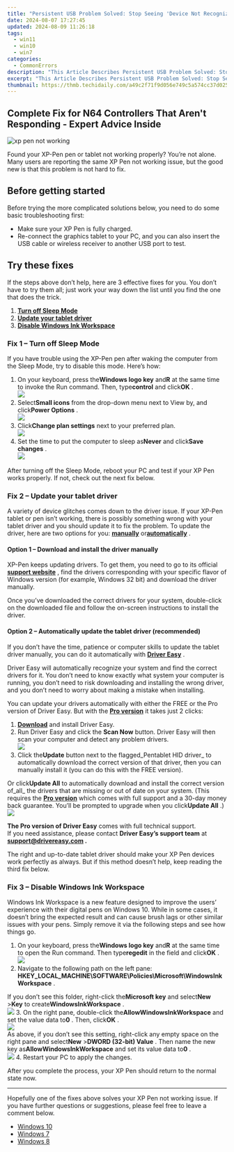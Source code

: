 ```yaml
---
title: "Persistent USB Problem Solved: Stop Seeing 'Device Not Recognized' Alerts Forever!"
date: 2024-08-07 17:27:45
updated: 2024-08-09 11:26:18
tags:
  - win11
  - win10
  - win7
categories:
  - CommonErrors
description: "This Article Describes Persistent USB Problem Solved: Stop Seeing 'Device Not Recognized' Alerts Forever!"
excerpt: "This Article Describes Persistent USB Problem Solved: Stop Seeing 'Device Not Recognized' Alerts Forever!"
thumbnail: https://thmb.techidaily.com/a49c2f71f9d056e749c5a574cc37d025a924e06d161f32912baf28d3cb32fbc8.jpg
---
```


## Complete Fix for N64 Controllers That Aren't Responding - Expert Advice Inside

![xp pen not working](https://images.drivereasy.com/wp-content/uploads/2020/12/cover-3.jpg)

 Found your XP-Pen pen or tablet not working properly? You’re not alone. Many users are reporting the same XP Pen not working issue, but the good new is that this problem is not hard to fix.

## Before getting started

 Before trying the more complicated solutions below, you need to do some basic troubleshooting first:

* Make sure your XP Pen is fully charged.
* Re-connect the graphics tablet to your PC, and you can also insert the USB cable or wireless receiver to another USB port to test.

## Try these fixes

 If the steps above don’t help, here are 3 effective fixes for you. You don’t have to try them all; just work your way down the list until you find the one that does the trick.

1. **[Turn off Sleep Mode](https://tools.techidaily.com/drivereasy/download/)**
2. **[Update your tablet driver](https://tools.techidaily.com/drivereasy/download/)**
3. **[Disable Windows Ink Workspace](https://tools.techidaily.com/drivereasy/download/)**

### Fix 1 – Turn off Sleep Mode

 If you have trouble using the XP-Pen pen after waking the computer from the Sleep Mode, try to disable this mode. Here’s how:

1. On your keyboard, press the**Windows logo key** and**R** at the same time to invoke the Run command. Then, type**control** and click**OK** .  
![](https://images.drivereasy.com/wp-content/uploads/2020/12/p-5.jpg)
2. Select**Small icons** from the drop-down menu next to View by, and click**Power Options** .  
![](https://images.drivereasy.com/wp-content/uploads/2020/12/1-2-7.jpg)
3. Click**Change plan settings** next to your preferred plan.  
![](https://images.drivereasy.com/wp-content/uploads/2020/12/1-3-8.jpg)
4. Set the time to put the computer to sleep as**Never** and click**Save changes** .  
![](https://images.drivereasy.com/wp-content/uploads/2020/12/1-4-5.jpg)

 After turning off the Sleep Mode, reboot your PC and test if your XP Pen works properly. If not, check out the next fix below.

### Fix 2 – Update your tablet driver

 A variety of device glitches comes down to the driver issue. If your XP-Pen tablet or pen isn’t working, there is possibly something wrong with your tablet driver and you should update it to fix the problem. To update the driver, here are two options for you: **[manually](https://tools.techidaily.com/drivereasy/download/)**  or[**automatically**](https://tools.techidaily.com/drivereasy/download/) .

#### Option 1 – Download and install the driver manually

 XP-Pen keeps updating drivers. To get them, you need to go to its official **[support website](https://www.xp-pen.com/download/index)**  , find the drivers corresponding with your specific flavor of Windows version (for example, Windows 32 bit) and download the driver manually.

 Once you’ve downloaded the correct drivers for your system, double-click on the downloaded file and follow the on-screen instructions to install the driver.

#### Option 2 – Automatically update the tablet driver (recommended)

 If you don’t have the time, patience or computer skills to update the tablet driver manually, you can do it automatically with **[Driver Easy](https://tools.techidaily.com/drivereasy/download/)**  .

 Driver Easy will automatically recognize your system and find the correct drivers for it. You don’t need to know exactly what system your computer is running, you don’t need to risk downloading and installing the wrong driver, and you don’t need to worry about making a mistake when installing.

 You can update your drivers automatically with either the FREE or the Pro version of Driver Easy. But with the **[Pro version](https://tools.techidaily.com/drivereasy/download/)**  it takes just 2 clicks:

1. **[Download](https://tools.techidaily.com/drivereasy/download/)**  and install Driver Easy.
2. Run Driver Easy and click the **Scan Now** button. Driver Easy will then scan your computer and detect any problem drivers.  
![](https://images.drivereasy.com/wp-content/uploads/2020/12/de-1-3.jpg)
3. Click the**Update** button next to the flagged_Pentablet HID driver_ to automatically download the correct version of that driver, then you can manually install it (you can do this with the FREE version).  

 Or click**Update All** to automatically download and install the correct version of_all_ the drivers that are missing or out of date on your system. (This requires the **[Pro version](https://tools.techidaily.com/drivereasy/download/)**  which comes with full support and a 30-day money back guarantee. You’ll be prompted to upgrade when you click**Update All** .)  
![](https://images.drivereasy.com/wp-content/uploads/2020/12/udpate-tablet-driver-de.jpg)

**The Pro version of Driver Easy** comes with full technical support.  
 If you need assistance, please contact **Driver Easy’s support team** at **[support@drivereasy.com](https://tools.techidaily.com/drivereasy/download/) .**

 The right and up-to-date tablet driver should make your XP Pen devices work perfectly as always. But if this method doesn’t help, keep reading the third fix below.

### Fix 3 – Disable Windows Ink Workspace

 Windows Ink Workspace is a new feature designed to improve the users’ experience with their digital pens on Windows 10\. While in some cases, it doesn’t bring the expected result and can cause brush lags or other similar issues with your pens. Simply remove it via the following steps and see how things go.

1. On your keyboard, press the**Windows logo key** and**R** at the same time to open the Run command. Then type**regedit** in the field and click**OK** .  
![](https://images.drivereasy.com/wp-content/uploads/2020/12/3-1-3.jpg)
2. Navigate to the following path on the left pane:  
 **HKEY\_LOCAL\_MACHINE\\SOFTWARE\\Policies\\Microsoft\\WindowsInkWorkspace** .  

 If you don’t see this folder, right-click the**Microsoft key** and select**New** \>**Key** to create**WindowsInkWorkspace** .  
![](https://images.drivereasy.com/wp-content/uploads/2020/12/3-3-2.jpg)
3. On the right pane, double-click the**AllowWindowsInkWorkspace** and set the value data to**0** . Then, click**OK** .  
![](https://images.drivereasy.com/wp-content/uploads/2020/12/3-2-7.jpg)  
 As above, if you don’t see this setting, right-click any empty space on the right pane and select**New** \>**DWORD (32-bit) Value** . Then name the new key as**AllowWindowsInkWorkspace** and set its value data to**0** .  
![](https://images.drivereasy.com/wp-content/uploads/2020/12/3-4-1.jpg)
4. Restart your PC to apply the changes.

 After you complete the process, your XP Pen should return to the normal state now.

---

 Hopefully one of the fixes above solves your XP Pen not working issue. If you have further questions or suggestions, please feel free to leave a comment below.

* [Windows 10](https://tools.techidaily.com/drivereasy/download/)
* [Windows 7](https://tools.techidaily.com/drivereasy/download/)
* [Windows 8](https://tools.techidaily.com/drivereasy/download/)

<ins class="adsbygoogle"
     style="display:block"
     data-ad-format="autorelaxed"
     data-ad-client="ca-pub-7571918770474297"
     data-ad-slot="1223367746"></ins>



<ins class="adsbygoogle"
     style="display:block"
     data-ad-client="ca-pub-7571918770474297"
     data-ad-slot="8358498916"
     data-ad-format="auto"
     data-full-width-responsive="true"></ins>
